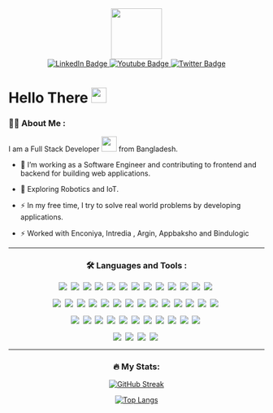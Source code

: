 <div id="header" align="center">
  <img src="https://media.giphy.com/media/bGgsc5mWoryfgKBx1u/giphy.gif" width="100"/>
  <div id="badges">
  <a href="https://www.linkedin.com/in/muztahid-rahman-8282b226b">
    <img src="https://img.shields.io/badge/LinkedIn-blue?style=for-the-badge&logo=linkedin&logoColor=white" alt="LinkedIn Badge"/>
  </a>
  <a href="https://www.youtube.com/@muztahiddurjoy9725">
    <img src="https://img.shields.io/badge/YouTube-FF0000?style=for-the-badge&logo=youtube&logoColor=white" alt="Youtube Badge"/>
  </a>
  <a href="mailto:muztahiddurjoy99@gmail.com">
    <img src="https://img.shields.io/badge/Gmail-D14836?style=for-the-badge&logo=gmail&logoColor=white" alt="Twitter Badge"/>
  </a>
</div>
<img src="https://komarev.com/ghpvc/?username=muztahiddurjoy&style=flat-square&color=blueviolet" alt=""/>
<div align="left">
<h1>
  Hello There
  <img src="https://media.giphy.com/media/hvRJCLFzcasrR4ia7z/giphy.gif" width="30px"/>
</h1>


### :woman_technologist: About Me :

I am a Full Stack Developer <img src="https://media.giphy.com/media/WUlplcMpOCEmTGBtBW/giphy.gif" width="30"> from Bangladesh.

- :telescope: I’m working as a Software Engineer and contributing to frontend and backend for building web applications.

- :seedling: Exploring Robotics and IoT.

- :zap: In my free time, I try to solve real world problems by developing applications.

- :zap: Worked with Enconiya, Intredia , Argin, Appbaksho and Bindulogic

---
</div>

### :hammer_and_wrench: Languages and Tools :


<div>
  <img src="https://img.shields.io/badge/HTML5-E34F26?style=for-the-badge&logo=html5&logoColor=white"/>&nbsp;
  <img src="https://img.shields.io/badge/CSS3-1572B6?style=for-the-badge&logo=css3&logoColor=white"/>&nbsp;
  <img src="https://img.shields.io/badge/JavaScript-F7DF1E?style=for-the-badge&logo=JavaScript&logoColor=white"/>&nbsp;
  <img src="https://img.shields.io/badge/Sass-CC6699?style=for-the-badge&logo=sass&logoColor=white"/>&nbsp;
  <img src="https://img.shields.io/badge/Bootstrap-563D7C?style=for-the-badge&logo=bootstrap&logoColor=white"/>&nbsp;
  <img src="https://img.shields.io/badge/jQuery-0769AD?style=for-the-badge&logo=jquery&logoColor=white"/>&nbsp;
  <img src="https://img.shields.io/badge/Tailwind_CSS-38B2AC?style=for-the-badge&logo=tailwind-css&logoColor=white"/>&nbsp;
  <img src="https://img.shields.io/badge/Node.js-43853D?style=for-the-badge&logo=node.js&logoColor=white"/>&nbsp;
  <img src="https://img.shields.io/badge/nestjs-E0234E?style=for-the-badge&logo=nestjs&logoColor=white"/>&nbsp;
  <img src="https://img.shields.io/badge/TypeScript-007ACC?style=for-the-badge&logo=typescript&logoColor=white"/>&nbsp;
  <img src="https://img.shields.io/badge/Java-ED8B00?style=for-the-badge&logo=openjdk&logoColor=white"/>&nbsp;
  <img src="https://img.shields.io/badge/Kotlin-0095D5?&style=for-the-badge&logo=kotlin&logoColor=white"/>&nbsp;
  <img src="https://img.shields.io/badge/Dart-0175C2?style=for-the-badge&logo=dart&logoColor=white"/>&nbsp;
  
  <img src="https://img.shields.io/badge/Express.js-404D59?style=for-the-badge"/>&nbsp;
  <img src="https://img.shields.io/badge/React-20232A?style=for-the-badge&logo=react&logoColor=61DAFB"/>&nbsp;
  <img src="https://img.shields.io/badge/styled--components-DB7093?style=for-the-badge&logo=styled-components&logoColor=white"/>&nbsp;
  <img src="https://img.shields.io/badge/Material--UI-0081CB?style=for-the-badge&logo=material-ui&logoColor=white"/>&nbsp;
  <img src="https://shields.io/badge/chakra--ui-black?logo=chakraui&style=for-the-badge"/>&nbsp;
  <img src="https://img.shields.io/badge/Redux-593D88?style=for-the-badge&logo=redux&logoColor=white"/>&nbsp;
  <img src="https://img.shields.io/badge/React_Native-20232A?style=for-the-badge&logo=react&logoColor=61DAFB"/>&nbsp;
  <img src="https://img.shields.io/badge/React_Router-CA4245?style=for-the-badge&logo=react-router&logoColor=white"/>&nbsp;
  <img src="https://img.shields.io/badge/Flutter-02569B?style=for-the-badge&logo=flutter&logoColor=white"/>&nbsp;
  <img src="https://img.shields.io/badge/MySQL-00000F?style=for-the-badge&logo=mysql&logoColor=white"/>&nbsp;
  <img src="https://img.shields.io/badge/MongoDB-4EA94B?style=for-the-badge&logo=mongodb&logoColor=white"/>&nbsp;
  <img src="https://img.shields.io/badge/SQLite-07405E?style=for-the-badge&logo=sqlite&logoColor=white"/>&nbsp;
  <img src="https://img.shields.io/badge/Firebase-039BE5?style=for-the-badge&logo=Firebase&logoColor=white"/>&nbsp;
  <img src="https://img.shields.io/badge/json%20web%20tokens-323330?style=for-the-badge&logo=json-web-tokens&logoColor=pink"/>&nbsp;
  
  <img src="https://img.shields.io/badge/Prisma-3982CE?style=for-the-badge&logo=Prisma&logoColor=white"/>&nbsp;
  <img src="https://img.shields.io/badge/Next.js-000?logo=nextdotjs&logoColor=fff&style=for-the-badge"/>&nbsp;
  <img src="https://img.shields.io/badge/Vercel-000000?style=for-the-badge&logo=vercel&logoColor=white"/>&nbsp;
  <img src="https://img.shields.io/badge/Postman-FF6C37?style=for-the-badge&logo=postman&logoColor=white"/>&nbsp;
  <img src="https://img.shields.io/badge/docker-%230db7ed.svg?style=for-the-badge&logo=docker&logoColor=white"/>&nbsp;
  <img src="https://img.shields.io/badge/Gradle-02303A.svg?style=for-the-badge&logo=Gradle&logoColor=white"/>&nbsp;
  <img src="https://img.shields.io/badge/-Swagger-%23Clojure?style=for-the-badge&logo=swagger&logoColor=white"/>&nbsp;
  <img src="https://img.shields.io/badge/-Arduino-00979D?style=for-the-badge&logo=Arduino&logoColor=white"/>&nbsp;
  <img src="https://img.shields.io/badge/espressif-E7352C?style=for-the-badge&logo=espressif&logoColor=white"/>&nbsp;
  <img src="https://img.shields.io/badge/GIT-E44C30?style=for-the-badge&logo=git&logoColor=white"/>&nbsp;
  <img src="https://img.shields.io/badge/windows%20terminal-4D4D4D?style=for-the-badge&logo=windows%20terminal&logoColor=white"/>&nbsp;
  
  <img src="https://img.shields.io/badge/adafruit-000000?style=for-the-badge&logo=adafruit&logoColor=white"/>&nbsp;
  <img src="https://img.shields.io/badge/Android_Studio-3DDC84?style=for-the-badge&logo=android-studio&logoColor=white"/>&nbsp;
  <img src="https://img.shields.io/badge/Arduino_IDE-00979D?style=for-the-badge&logo=arduino&logoColor=white"/>&nbsp;
  <img src="https://img.shields.io/badge/Visual_Studio_Code-0078D4?style=for-the-badge&logo=visual%20studio%20code&logoColor=white"/>&nbsp;
</div>

---

### :fire: My Stats:

[![GitHub Streak](http://github-readme-streak-stats.herokuapp.com?user=muztahiddurjoy&theme=dark&background=000000)](https://git.io/streak-stats)

[![Top Langs](https://github-readme-stats.vercel.app/api/top-langs/?username=muztahiddurjoy&layout=compact&theme=vision-friendly-dark)](https://github.com/anuraghazra/github-readme-stats)


</div>

